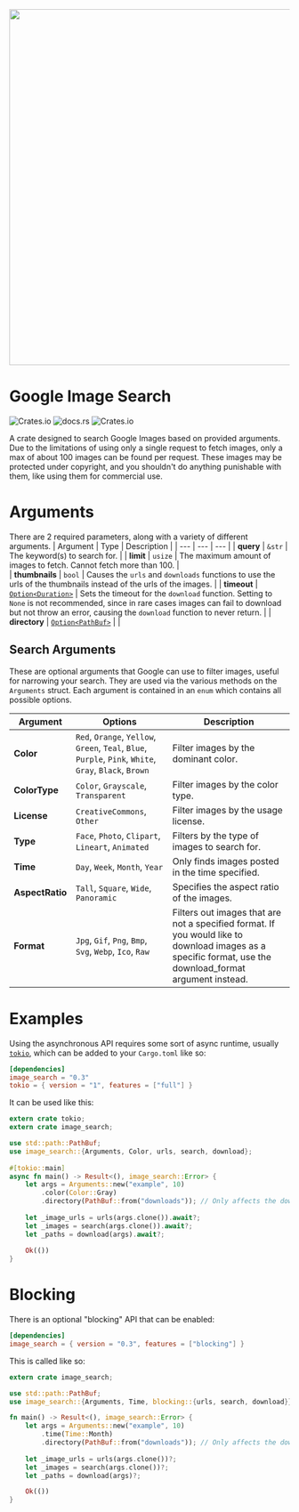 <div align="center"><img src="https://raw.githubusercontent.com/Jibble330/image_search/master/misc/logo-black.png" width=640px></div>

# Google Image Search
![Crates.io](https://img.shields.io/crates/v/image_search) ![docs.rs](https://img.shields.io/docsrs/image_search) ![Crates.io](https://img.shields.io/crates/l/image_search)

A crate designed to search Google Images based on provided arguments.
Due to the limitations of using only a single request to fetch images, only a max of about 100 images can be found per request.
These images may be protected under copyright, and you shouldn't do anything punishable with them, like using them for commercial use.

# Arguments

There are 2 required parameters, along with a variety of different arguments.
| Argument | Type | Description |
| --- | --- | --- |
| **query** | `&str` | The keyword(s) to search for.  |
| **limit** | `usize` | The maximum amount of images to fetch. Cannot fetch more than 100. |  
| **thumbnails** | `bool` | Causes the `urls` and `downloads` functions to use the urls of the thumbnails instead of the urls of the images. |
| **timeout** | [`Option<Duration>`](https://doc.rust-lang.org/stable/std/time/struct.Duration.html) | Sets the timeout for the `download` function. Setting to `None` is not recommended, since in rare cases images can fail to download but not throw an error, causing the `download` function to never return. |
| **directory** | [`Option<PathBuf>`](https://doc.rust-lang.org/stable/std/path/struct.PathBuf.html) |  |

## Search Arguments

These are optional arguments that Google can use to filter images, useful for narrowing your search.
They are used via the various methods on the `Arguments` struct. Each argument is contained in an `enum` which contains all possible options.

| Argument | Options | Description |
| --- | --- | --- |
| **Color** | `Red`, `Orange`, `Yellow`, `Green`, `Teal`, `Blue`, `Purple`, `Pink`, `White`, `Gray`, `Black`, `Brown` | Filter images by the dominant color. |
| **ColorType** | `Color`, `Grayscale`, `Transparent` | Filter images by the color type. |
| **License** | `CreativeCommons`, `Other` | Filter images by the usage license. |
| **Type** | `Face`, `Photo`, `Clipart`, `Lineart`, `Animated` | Filters by the type of images to search for. |
| **Time** | `Day`, `Week`, `Month`, `Year` | Only finds images posted in the time specified. |
| **AspectRatio** | `Tall`, `Square`, `Wide`, `Panoramic` | Specifies the aspect ratio of the images. |
| **Format** | `Jpg`, `Gif`, `Png`, `Bmp`, `Svg`, `Webp`, `Ico`, `Raw` | Filters out images that are not a specified format. If you would like to download images as a specific format, use the download_format argument instead. |

# Examples
Using the asynchronous API requires some sort of async runtime, usually [`tokio`](https://crates.io/crates/tokio), which can be added to your `Cargo.toml` like so:
```toml
[dependencies]
image_search = "0.3"
tokio = { version = "1", features = ["full"] }
```
It can be used like this:
```rust
extern crate tokio;
extern crate image_search;

use std::path::PathBuf;
use image_search::{Arguments, Color, urls, search, download};
 
#[tokio::main]
async fn main() -> Result<(), image_search::Error> {
    let args = Arguments::new("example", 10)
        .color(Color::Gray)
        .directory(PathBuf::from("downloads")); // Only affects the download function
     
    let _image_urls = urls(args.clone()).await?;
    let _images = search(args.clone()).await?;
    let _paths = download(args).await?;
 
    Ok(())
}
```

# Blocking
There is an optional "blocking" API that can be enabled:
```toml
[dependencies]
image_search = { version = "0.3", features = ["blocking"] }
```
This is called like so:
```rust
extern crate image_search;

use std::path::PathBuf;
use image_search::{Arguments, Time, blocking::{urls, search, download}};

fn main() -> Result<(), image_search::Error> {
    let args = Arguments::new("example", 10)
        .time(Time::Month)
        .directory(PathBuf::from("downloads")); // Only affects the download function
    
    let _image_urls = urls(args.clone())?;
    let _images = search(args.clone())?;
    let _paths = download(args)?;

    Ok(())
}
```
